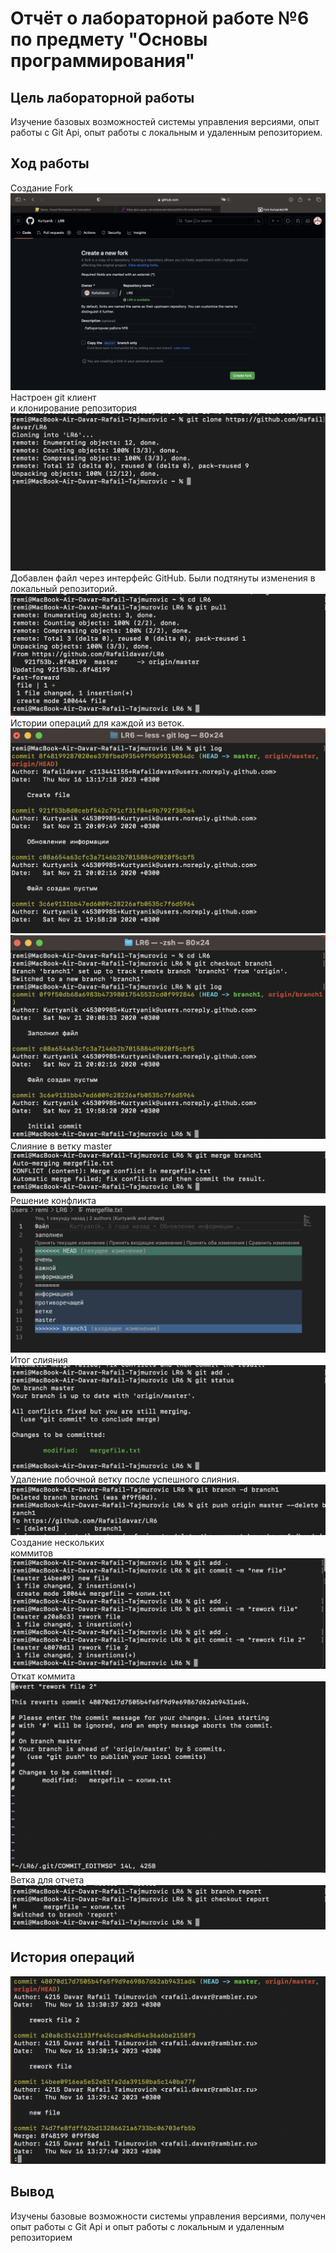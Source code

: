 # Отчёт о лабораторной работе №6 по предмету "Основы программирования"
## Цель лабораторной работы
Изучение базовых возможностей системы
управления версиями, опыт работы с Git Api, опыт работы с локальным и
удаленным репозиторием.
## Ход работы
Cоздание Fork<br>
![](https://github.com/Rafaildavar/LR6/blob/report/screenshot/Снимок%20экрана%202023-11-16%20в%2013.14.53.png)
Настроен git клиент<br> 
и клонирование репозитория<br>
![](https://github.com/Rafaildavar/LR6/blob/report/screenshot/Снимок%20экрана%202023-11-16%20в%2013.16.53.png)
Добавлен файл через интерфейс GitHub.
Были подтянуты изменения в
локальный репозиторий. 
![](https://github.com/Rafaildavar/LR6/blob/report/screenshot/Снимок%20экрана%202023-11-16%20в%2013.18.53.png)
Истории операций для каждой из веток.
![](https://github.com/Rafaildavar/LR6/blob/report/screenshot/Снимок%20экрана%202023-11-16%20в%2013.19.22.png)
![](https://github.com/Rafaildavar/LR6/blob/report/screenshot/Снимок%20экрана%202023-11-16%20в%2013.20.30.png)
Cлияние в ветку master
![](https://github.com/Rafaildavar/LR6/blob/report/screenshot/Снимок%20экрана%202023-11-16%20в%2013.21.25.png)
Решение конфликта
![](https://github.com/Rafaildavar/LR6/blob/report/screenshot/Снимок%20экрана%202023-11-16%20в%2013.25.42.png)
Итог слияния
![](https://github.com/Rafaildavar/LR6/blob/report/screenshot/Снимок%20экрана%202023-11-16%20в%2013.27.16.png)
Удаление побочной ветку
после успешного слияния. 
![](https://github.com/Rafaildavar/LR6/blob/report/screenshot/Снимок%20экрана%202023-11-16%20в%2013.28.53.png)<br>
Создание нескольких<br>
коммитов
![](https://github.com/Rafaildavar/LR6/blob/report/screenshot/Снимок%20экрана%202023-11-16%20в%2013.30.45.png)
Откат коммита
![](https://github.com/Rafaildavar/LR6/blob/report/screenshot/Снимок%20экрана%202023-11-16%20в%2013.31.22.png)
Ветка для отчета
![](https://github.com/Rafaildavar/LR6/blob/report/screenshot/Снимок%20экрана%202023-11-16%20в%2013.33.35.png)
## История операций
![](https://github.com/Rafaildavar/LR6/blob/report/screenshot/Снимок%20экрана%202023-11-16%20в%2013.45.59.png)
## Вывод
Изучены базовые возможности системы управления версиями, получен опыт работы с Git Api и опыт работы с локальным и удаленным репозиторием
